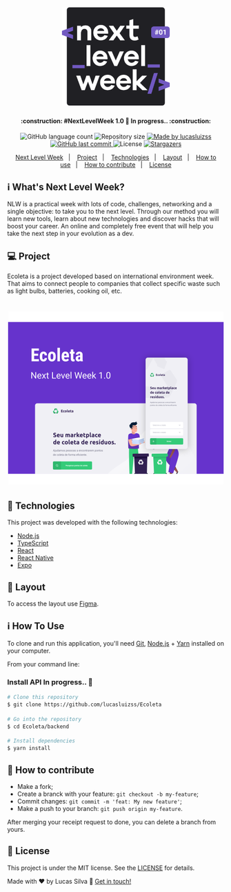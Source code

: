 <h1 align="center">
    <img alt="NextLevelWeek" title="#NextLevelWeek" src=".github/logo.svg" width="250px" />
</h1>

<h4 align="center">
	:construction: #NextLevelWeek 1.0 🚀 In progress.. :construction:
</h4>
<p align="center">
  <img alt="GitHub language count" src="https://img.shields.io/github/languages/count/lucasluizss/Ecoleta?color=%2304D361">

  <img alt="Repository size" src="https://img.shields.io/github/repo-size/lucasluizss/Ecoleta">

  <a href="https://www.linkedin.com/in/lucasluizss/">
    <img alt="Made by lucasluizss" src="https://img.shields.io/badge/made%20by-lucasluizss-%2304D361">
  </a>

  <a href="https://github.com/lucasluizss/Ecoleta/commits/master">
    <img alt="GitHub last commit" src="https://img.shields.io/github/last-commit/lucasluizss/Ecoleta">
  </a>

  <img alt="License" src="https://img.shields.io/badge/license-MIT-brightgreen">
   <a href="https://github.com/lucasluizss/Ecoleta/stargazers">
    <img alt="Stargazers" src="https://img.shields.io/github/stars/lucasluizss/Ecoleta?style=social">
  </a>
</p>

<p align="center">
  <a href="#-nlw">Next Level Week</a>&nbsp;&nbsp;&nbsp;|&nbsp;&nbsp;&nbsp;
  <a href="#-project">Project</a>&nbsp;&nbsp;&nbsp;|&nbsp;&nbsp;&nbsp;
  <a href="#rocket-Technologies">Technologies</a>&nbsp;&nbsp;&nbsp;|&nbsp;&nbsp;&nbsp;
  <a href="#-layout">Layout</a>&nbsp;&nbsp;&nbsp;|&nbsp;&nbsp;&nbsp;
  <a href="#-how-to-use">How to use</a>&nbsp;&nbsp;&nbsp;|&nbsp;&nbsp;&nbsp;
  <a href="#-how-to-contribute">How to contribute</a>&nbsp;&nbsp;&nbsp;|&nbsp;&nbsp;&nbsp;
  <a href="#memo-license">License</a>
</p>

## :information_source: What's Next Level Week?

NLW is a practical week with lots of code, challenges, networking and a single objective: to take you to the next level.
Through our method you will learn new tools, learn about new technologies and discover hacks that will boost your career.
An online and completely free event that will help you take the next step in your evolution as a dev.

## 💻 Project

Ecoleta is a project developed based on international environment week.
That aims to connect people to companies that collect specific waste such as light bulbs, batteries, cooking oil, etc.

<h1 align="center">
    <img alt="Example" title="Example" src=".github/capa.svg" width="500px" />
</h1>

## :rocket: Technologies

This project was developed with the following technologies:

- [Node.js][nodejs]
- [TypeScript][typescript]
- [React][reactjs]
- [React Native][rn]
- [Expo][expo]

## 🔖 Layout

To access the layout use [Figma](https://www.figma.com/file/9TlOcj6l7D05fZhU12xWT3/Ecoleta-Booster).

## :information_source: How To Use

To clone and run this application, you'll need [Git](https://git-scm.com), [Node.js][nodejs] + [Yarn][yarn] installed on your computer.

From your command line:

### Install API In progress.. :construction:
```bash
# Clone this repository
$ git clone https://github.com/lucasluizss/Ecoleta

# Go into the repository
$ cd Ecoleta/backend

# Install dependencies
$ yarn install
```

## 🤔 How to contribute

- Make a fork;
- Create a branck with your feature: `git checkout -b my-feature`;
- Commit changes: `git commit -m 'feat: My new feature'`;
- Make a push to your branch: `git push origin my-feature`.

After merging your receipt request to done, you can delete a branch from yours.

## :memo: License

This project is under the MIT license. See the [LICENSE](LICENSE.md) for details.


Made with ♥ by Lucas Silva :wave: [Get in touch!](https://www.linkedin.com/in/lucasluizss/)

[nodejs]: https://nodejs.org/
[typescript]: https://www.typescriptlang.org/
[expo]: https://expo.io/
[reactjs]: https://reactjs.org
[rn]: https://facebook.github.io/react-native/
[yarn]: https://yarnpkg.com/
[vs]: https://code.visualstudio.com/
[vceditconfig]: https://marketplace.visualstudio.com/items?itemName=EditorConfig.EditorConfig
[vceslint]: https://marketplace.visualstudio.com/items?itemName=dbaeumer.vscode-eslint
[prettier]: https://marketplace.visualstudio.com/items?itemName=esbenp.prettier-vscode
